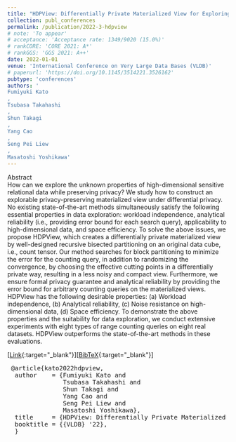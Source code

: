 ```yaml
---
title: "HDPView: Differentially Private Materialized View for Exploring High Dimensional Relational Data"
collection: publ_conferences
permalink: /publication/2022-3-hdpview
# note: 'To appear'
# acceptance: 'Acceptance rate: 1349/9020 (15.0%)'
# rankCORE: 'CORE 2021: A*'
# rankGGS: 'GGS 2021: A++'
date: 2022-01-01
venue: 'International Conference on Very Large Data Bases (VLDB)'
# paperurl: 'https://doi.org/10.1145/3514221.3526162'
pubtype: 'conferences'
authors: ' 
Fumiyuki Kato
,
Tsubasa Takahashi
,
Shun Takagi
,
Yang Cao
,
Seng Pei Liew
,
Masatoshi Yoshikawa'
---
```

Abstract
 <br> 
 How can we explore the unknown properties of high-dimensional sensitive relational data while preserving privacy? We study how to construct an explorable privacy-preserving materialized view under differential privacy. No existing state-of-the-art methods simultaneously satisfy the following essential properties in data exploration: workload independence, analytical reliability (i.e., providing error bound for each search query), applicability to high-dimensional data, and space efficiency. To solve the above issues, we propose HDPView, which creates a differentially private materialized view by well-designed recursive bisected partitioning on an original data cube, i.e., count tensor. Our method searches for block partitioning to minimize the error for the counting query, in addition to randomizing the convergence, by choosing the effective cutting points in a differentially private way, resulting in a less noisy and compact view. Furthermore, we ensure formal privacy guarantee and analytical reliability by providing the error bound for arbitrary counting queries on the materialized views. HDPView has the following desirable properties: (a) Workload independence, (b) Analytical reliability, (c) Noise resistance on high-dimensional data, (d) Space efficiency. To demonstrate the above properties and the suitability for data exploration, we conduct extensive experiments with eight types of range counting queries on eight real datasets. HDPView outperforms the state-of-the-art methods in these evaluations. 
 <br> 

 [[Link](){:target="_blank"}][[BibTeX](/files/bibtex/liew2022network.bib){:target="_blank"}]

<pre> @article{kato2022hdpview,
  author    = {Fumiyuki Kato and
               Tsubasa Takahashi and
               Shun Takagi and
               Yang Cao and
               Seng Pei Liew and
               Masatoshi Yoshikawa},
  title     = {HDPView: Differentially Private Materialized View for Exploring High Dimensional Relational Data},
  booktitle = {{VLDB} '22},
  }
</pre>